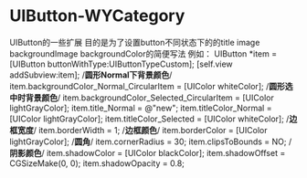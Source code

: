 # UIButton-WYCategory
UIButton的一些扩展
目的是为了设置button不同状态下的的title image backgroundImage backgroundColor的简便写法
例如：
 UIButton *item = [UIButton buttonWithType:UIButtonTypeCustom];
    [self.view addSubview:item];
    /**圆形Normal下背景颜色**/
    item.backgroundColor_Normal_CircularItem = [UIColor whiteColor];
    /**圆形选中时背景颜色**/
    item.backgroundColor_Selected_CircularItem = [UIColor lightGrayColor];
    item.title_Normal = @"new";
    item.titleColor_Normal = [UIColor lightGrayColor];
    item.titleColor_Selected = [UIColor whiteColor];
    /**边框宽度**/
    item.borderWidth = 1;
    /**边框颜色**/
    item.borderColor = [UIColor lightGrayColor];
    /**圆角**/
    item.cornerRadius = 30;
    item.clipsToBounds = NO;
    /**阴影颜色**/
    item.shadowColor = [UIColor blackColor];
    item.shadowOffset = CGSizeMake(0, 0);
    item.shadowOpacity = 0.8;
    
